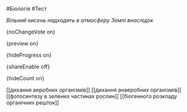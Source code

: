 #Біологія #Тест

*Вільний кисень надходить в атмосферу Землі внаслідок*

{noChangeVote on}

{preview on}

{hideProgress on}

{shareEnable off}

{hideCount on}

[[дихання аеробних організмів]]
[[дихання анаеробних організмів]]
[[фотосинтезу в зелених частинах рослин]]
[[біогенного розкладу органічних решток]]
